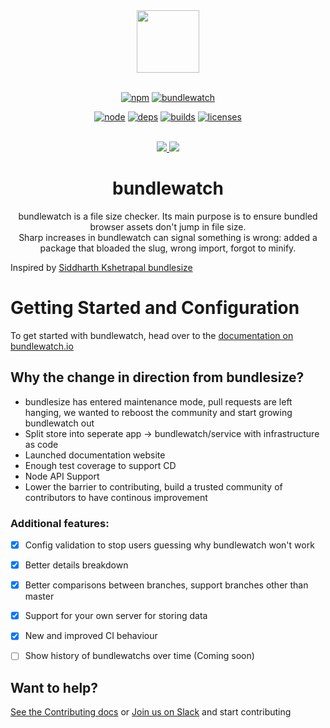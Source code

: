 <div align="center">
  <a href="http://bundlewatch.io">
    <img src="https://cdn.rawgit.com/bundlewatch/bundlewatch.io/master/docs/_assets/logo-large.svg" height="100px">
  </a>
  <br>
  <br>

[![npm][npm]][npm-url]
[![bundlewatch][bundlewatch]][bundlewatch-url]

[![node][node]][node-url]
[![deps][deps]][deps-url]
[![builds][builds]][builds-url]
[![licenses][licenses]][licenses-url]


  <br>
	<a href="https://npmcharts.com/compare/@bundlewatch/bundlewatch?minimal=true">
		<img src="https://img.shields.io/npm/dm/@bundlewatch/bundlewatch.svg">
	</a>
	<a href="https://github.com/bundlewatch/bundlewatch/graphs/contributors">
		<img src="https://img.shields.io/github/contributors/bundlewatch/bundlewatch.svg">
	</a>
  <h1>bundlewatch</h1>
  <p>
    bundlewatch is a file size checker. Its main purpose is to ensure bundled browser assets don't jump in file size. <br />
    Sharp increases in bundlewatch can signal something is wrong: added a package that bloaded the slug, wrong import, forgot to minify.
  </p>
</div>

Inspired by [Siddharth Kshetrapal bundlesize](https://github.com/siddharthkp/bundlesize)

# Getting Started and Configuration
To get started with bundlewatch, head over to the [documentation on bundlewatch.io](http://bundlewatch.io/)



## Why the change in direction from bundlesize?
- bundlesize has entered maintenance mode, pull requests are left hanging, we wanted to reboost the community and start growing bundlewatch out
- Split store into seperate app -> bundlewatch/service with infrastructure as code
- Launched documentation website
- Enough test coverage to support CD
- Node API Support
- Lower the barrier to contributing, build a trusted community of contributors to have continous improvement


### Additional features:
- [x] Config validation to stop users guessing why bundlewatch won't work
- [x] Better details breakdown
- [x] Better comparisons between branches, support branches other than master
- [x] Support for your own server for storing data
- [x] New and improved CI behaviour
- [ ] Show history of bundlewatchs over time (Coming soon)


## Want to help?
[See the Contributing docs](CONTRIBUTING.md) or [Join us on Slack](https://join.slack.com/t/bundlewatch-bundlewatch/shared_invite/enQtMzUwNjYxNTMwMzcyLWE5NGI4MzZjMjM4MTRlYzllOTMwYzIzZWNjM2MyMjBmMzNjNGM0ZGVhODc2YjFkNzIwMzNkYjk3NzE0MjZkOTc) and start contributing


[npm]: https://img.shields.io/npm/v/@bundlewatch/bundlewatch.svg
[npm-url]: https://npmjs.com/package/@bundlewatch/bundlewatch

[node]: https://img.shields.io/node/v/@bundlewatch/bundlewatch.svg
[node-url]: https://nodejs.org

[bundlewatch]: https://img.shields.io/badge/bundlewatch-checked-green.svg
[bundlewatch-url]: http://bundlewatch.io

[deps]: https://img.shields.io/david/bundlewatch/bundlewatch.svg
[deps-url]: https://david-dm.org/bundlewatch/bundlewatch

[builds]: https://img.shields.io/circleci/project/github/bundlewatch/bundlewatch.svg
[builds-url]: https://circleci.com/gh/bundlewatch/bundlewatch

[licenses]: https://img.shields.io/npm/l/@bundlewatch/bundlewatch.svg
[licenses-url]: https://github.com/bundlewatch/bundlewatch/blob/master/LICENSE
